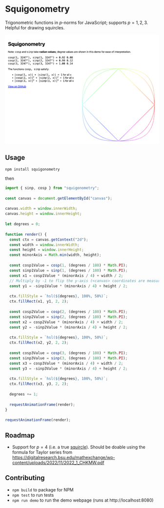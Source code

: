 # Squigonometry

Trigonometric functions in $p$-norms for JavaScript; supports $p = 1, 2, 3$. Helpful for drawing squircles.

<img src="./demo.png" >

## Usage

```
npm install squigonometry
```

then

```ts
import { sinp, cosp } from "squigonometry";

const canvas = document.getElementById("canvas");

canvas.width = window.innerWidth;
canvas.height = window.innerHeight;

let degrees = 0;

function render() {
  const ctx = canvas.getContext("2d");
  const width = window.innerWidth;
  const height = window.innerHeight;
  const minorAxis = Math.min(width, height);

  const cosp1Value = cosp(1, (degrees / 180) * Math.PI);
  const sinp1Value = sinp(1, (degrees / 180) * Math.PI);
  const x1 = cosp1Value * (minorAxis / 4) + width / 2;
  // Multiply by -1 to flip the y-axis (<canvas> coordinates are measured top-down)
  const y1 = -sinp1Value * (minorAxis / 4) + height / 2;

  ctx.fillStyle = `hsl(${degrees}, 100%, 50%)`;
  ctx.fillRect(x1, y1, 2, 2);

  const cosp2Value = cosp(2, (degrees / 180) * Math.PI);
  const sinp2Value = sinp(2, (degrees / 180) * Math.PI);
  const x2 = cosp2Value * (minorAxis / 4) + width / 2;
  const y2 = -sinp2Value * (minorAxis / 4) + height / 2;

  ctx.fillStyle = `hsl(${degrees}, 100%, 50%)`;
  ctx.fillRect(x2, y2, 2, 2);

  const cosp3Value = cosp(3, (degrees / 180) * Math.PI);
  const sinp3Value = sinp(3, (degrees / 180) * Math.PI);
  const x3 = cosp3Value * (minorAxis / 4) + width / 2;
  const y3 = -sinp3Value * (minorAxis / 4) + height / 2;

  ctx.fillStyle = `hsl(${degrees}, 100%, 50%)`;
  ctx.fillRect(x3, y3, 2, 2);

  degrees += 1;

  requestAnimationFrame(render);
}

requestAnimationFrame(render);
```

## Roadmap

- Support for $p = 4$ (i.e. a true [squircle](https://en.wikipedia.org/wiki/Squircle)). Should be doable using the formula for Taylor series from https://digitalresearch.bsu.edu/mathexchange/wp-content/uploads/2022/11/2022_1_CHKMW.pdf

## Contributing

- `npm build` to package for NPM
- `npm test` to run tests
- `npm run demo` to run the demo webpage (runs at http://localhost:8080)
